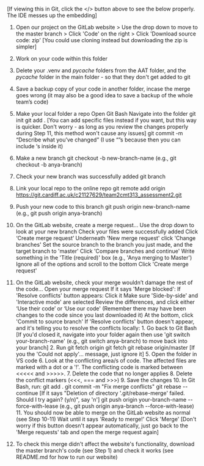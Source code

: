 [If viewing this in Git, click the </> button above to see the below properly. The IDE messes up the embedding]
        
1. Open our project on the GitLab website > Use the drop down to move to the master branch > Click 'Code' on the right > Click 'Download source code: zip' [You could use cloning instead but downloading the zip is simpler]

2. Work on your code within this folder

3. Delete your .venv and _pycache_ folders from the AAT folder, and the _pycache_ folder in the main folder - so that they don't get added to git

4. Save a backup copy of your code in another folder, incase the merge goes wrong (it may also be a good idea to save a backup of the whole team’s code)

5. Make your local folder a repo
        Open Git Bash
        Navigate into the folder
        git init
        git add . [You can add specific files instead if you want, but this way is quicker. Don't worry - as long as you review the changes properly during Step 11, this method won't cause any issues]
        git commit -m “Describe what you’ve changed” (I use “”s because then you can include ‘s inside it)

6. Make a new branch
        git checkout -b new-branch-name (e.g., git checkout -b anya-branch)

7. Check your new branch was successfully added
        git branch

8. Link your local repo to the online repo
        git remote add origin https://git.cardiff.ac.uk/c21127629/team2cmt313_assessment2.git

9. Push your new code to this branch
        git push origin new-branch-name (e.g., git push origin anya-branch)

10. On the GitLab website, create a merge request…
        Use the drop down to look at your new branch
        Check your files were successfully added
        Click ‘Create merge request’
        Underneath 'New merge request' click 'Change branches'
        Set the source branch to the branch you just made, and the target branch to 'master'
        Click 'Compare branches and continue'
        Write something in the 'Title (required)' box (e.g., 'Anya merging to Master')
        Ignore all of the options and scroll to the bottom
        Click 'Create merge request'

11. On the GitLab website, check your merge wouldn’t damage the rest of the code…
        Open your merge request
        If it says 'Merge blocked':
                If 'Resolve conflicts' button appears:
                        Click it
                        Make sure 'Side-by-side' and 'Interactive mode' are selected
                        Review the differences, and click either ‘Use their code’ or ‘Use our code' (Remember there may have been changes to the code since you last downloaded it)
                        At the bottom, click 'Commit to source branch'
                If 'Resolve conflicts' button doesn't appear, and it's telling you to resolve the conflicts locally:
                        1. Go back to Git Bash [If you'd closed it, navigate into your folder again then use 'git switch your-branch-name' (e.g., git switch anya-branch) to move back into your branch]
                        2. Run
                                git fetch origin
                                git fetch
                                git rebase origin/master [If you the 'Could not apply'... message, just ignore it]
                        5. Open the folder in VS code
                        6. Look at the conflicting area/s of code. The affected files are marked with a dot or a '!'. The conflicting code is marked between <<<<< and >>>>>.
                        7. Delete the code that no longer applies
                        8. Delete the conflict markers (<<<, === and >>>)
                        9. Save the changes
                        10. In Git Bash, run:
                                git add .
                                git commit -m "Fix merge conflicts"
                                git rebase --continue [If it says "Deletion of directory '.git/rebase-merge' failed. Should I try again? (y/n)", say 'n']
                                git push origin your-branch-name --force-with-lease (e.g., git push origin anya-branch --force-with-lease)
                        11. You should now be able to merge on the GitLab website as normal (see Step 10-11)
        Wait until it says 'Ready to merge!'
        Click 'Merge' [Don't worry if this button doesn't appear automatically, just go back to the 'Merge requests' tab and open the merge request again]

12. To check this merge didn't affect the website's functionality, download the master branch's code (see Step 1) and check it works (see README.md for how to run our website)